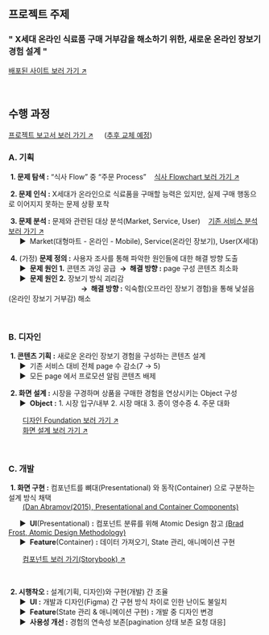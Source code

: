 ## 프로젝트 주제

### " X세대 온라인 식료품 구매 거부감을 해소하기 위한, 새로운 온라인 장보기 경험 설계 "

<a href="https://food-search-simjaemoons-projects.vercel.app/" target="_blank">배포된 사이트 보러 가기 ↗</a>

<br />

## 수행 과정

<a href="https://github.com/SimJaemoon/SimJaemoon/blob/main/%ED%8F%AC%ED%8A%B8%ED%8F%B4%EB%A6%AC%EC%98%A4_%EC%8B%AC%EC%9E%AC%EB%AC%B8.pdf" target="_blank">프로젝트 보고서 보러 가기 ↗</a> &emsp;&nbsp;([추후 교체 예정](https://github.com/SimJaemoon/food-search/blob/main/document/TP_FOODSEARCH_Deliver_46_%EC%9E%91%EC%97%85%EC%A4%91.pdf)) 


### A. 기획

&nbsp;**1. 문제 탐색 :** “식사 Flow” 중 “주문 Process” &nbsp;&nbsp;&nbsp;[식사 Flowchart 보러 가기 ↗](https://www.figma.com/board/c3zxwpmIW0PFxOXl1Bp9N9/TP-FOODSEARCH_%EB%B0%B0%ED%8F%AC_240922?node-id=1002-6249&t=PvnyjIjxTJhS09VQ-4, "식사 Flowchart")

&nbsp;**2. 문제 인식 :** X세대가 온라인으로 식료품을 구매할 능력은 있지만, 실제 구매 행동으로 이어지지 못하는 문제 상황 포착

&nbsp;**3. 문제 분석 :** 문제와 관련된 대상 분석(Market, Service, User) &nbsp;&nbsp;&nbsp;[기존 서비스 분석 보러 가기 ↗](https://www.figma.com/board/c3zxwpmIW0PFxOXl1Bp9N9/TP-FOODSEARCH_%EB%B0%B0%ED%8F%AC_240922?node-id=1002-6254&t=PvnyjIjxTJhS09VQ-4, "기존 서비스 분석")  
&emsp;&nbsp; ▶ &nbsp;Market(대형마트 - 온라인 - Mobile), Service(온라인 장보기), User(X세대)

&nbsp;**4.** (가정) **문제 정의 :** 사용자 조사를 통해 파악한 원인들에 대한 해결 방향 도출  
&emsp;&nbsp; ▶ &nbsp;**문제 원인 1.** 콘텐츠 과잉 공급&nbsp; **→ &nbsp;해결 방향 :** page 구성 콘텐츠 최소화  
&emsp;&nbsp; ▶ &nbsp;**문제 원인 2.** 장보기 방식 괴리감&nbsp;  
&emsp;&emsp;&emsp;&emsp;&emsp;&emsp;&emsp;&emsp;&emsp;&emsp; **→ &nbsp;해결 방향 :** 익숙함(오프라인 장보기 경험)을 통해 낯설음(온라인 장보기 거부감) 해소

<br/>

### B. 디자인

&nbsp;**1. 콘텐츠 기획 :** 새로운 온라인 장보기 경험을 구성하는 콘텐츠 설계  
&emsp;&nbsp; ▶ &nbsp;기존 서비스 대비 전체 page 수 감소(7 → 5)  
&emsp;&nbsp; ▶ &nbsp;모든 page 에서 프로모션 알림 콘텐츠 배제  

&nbsp;**2. 화면 설계 :** 시장을 구경하며 상품을 구매한 경험을 연상시키는 Object 구성  
&emsp;&nbsp; ▶ &nbsp;**Object :** 1. 시장 입구/내부 2. 시장 매대 3. 종이 영수증 4. 주문 대화  

&emsp;&emsp;<a href="https://www.figma.com/design/eYS9TCDxyCUX8tsLPq5sGO/TP_Foodsearch_%EB%B0%B0%ED%8F%AC_000000?node-id=359-145&t=XrUtWrf96rONdBw5-1" target="_blank">디자인 Foundation 보러 가기 ↗</a>  
&emsp;&emsp;<a href="https://www.figma.com/design/eYS9TCDxyCUX8tsLPq5sGO/TP_Foodsearch_%EB%B0%B0%ED%8F%AC_000000?node-id=23-995&t=XrUtWrf96rONdBw5-1" target="_blank">화면 설계 보러 가기 ↗</a>  

<br/>

### C. 개발

&nbsp;**1. 화면 구현 :** 컴포넌트를 뼈대(Presentational) 와 동작(Container) 으로 구분하는 설계 방식 채택  
&emsp;&emsp;<a href="https://medium.com/@dan_abramov/smart-and-dumb-components-7ca2f9a7c7d0" target="_blank">(Dan Abramov(2015), Presentational and Container Components)</a>  

&emsp;&nbsp; ▶ &nbsp;**UI**(Presentational) **:** 컴포넌트 분류를 위해 Atomic Design 참고 <a href="https://atomicdesign.bradfrost.com/chapter-2/" target="_blank">(Brad Frost, Atomic Design Methodology)</a>  
&emsp;&nbsp; ▶ &nbsp;**Feature**(Container) **:** 데이터 가져오기, State 관리, 애니메이션 구현  

&emsp;&emsp;<a href="https://66f0d4048382e05e635a8f98-nlzwzdvqes.chromatic.com/" target="_blank">컴포넌트 보러 가기(Storybook) ↗</a>

<br />

&nbsp;**2. 시행착오 :** 설계(기획, 디자인)와 구현(개발) 간 조율  
&emsp;&nbsp; ▶ &nbsp;**UI :** 개발과 디자인(Figma) 간 구현 방식 차이로 인한 난이도 불일치  
&emsp;&nbsp; ▶ &nbsp;**Feature**(State 관리 & 애니메이션 구현) **:** 개발 중 디자인 변경  
&emsp;&nbsp; ▶ &nbsp;**사용성 개선 :** 경험의 연속성 보존[pagination 상태 보존 요청 대응]
